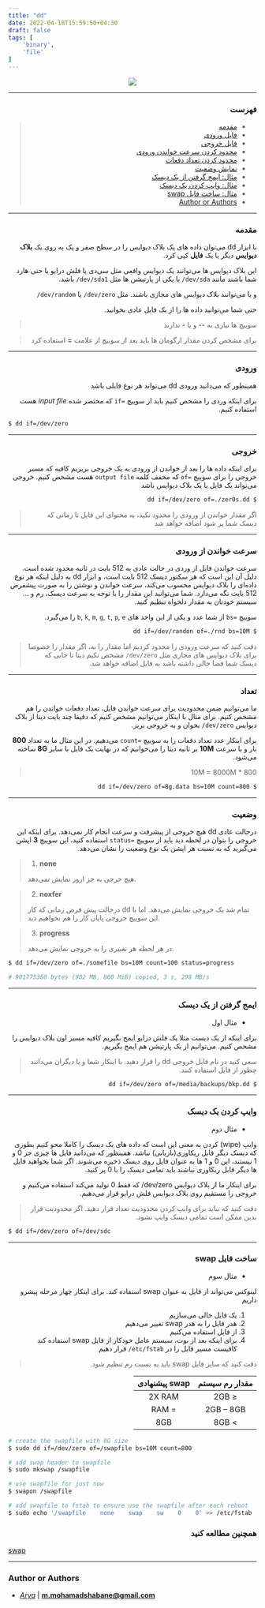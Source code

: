 ```yaml
---
title: "dd"
date: 2022-04-18T15:59:50+04:30
draft: false
tags: [
    'binary',
    'file'
]
---
```


<div style="text-align: center">
  <img src='dd.jpg'>
</div>

---

<div dir='rtl'>

### فهرست

> - [مقدمه](#مقدمه)
> - [فایل ورودی](#ورودی)
> - [فایل خروجی](#خروجی)
> - [محدود کردن سرعت خواندن ورودی](#سرعت-خواندن-از-ورودی)
> - [محدود کردن تعداد دفعات](#تعداد)
> - [نمایش وضعیت](#وضعیت)
> - [مثال:‌ ایمج گرفتن از یک دیسک](#ایمج-گرفتن-از-یک-دیسک)
> - [مثال: وایپ کردن یک دیسک](#وایپ-کردن-یک-دیسک)
> - [مثال: ساخت فایل swap](#ساخت-فایل-swap)
> - [Author or Authors](#author-or-authors)

---

### مقدمه

با ابزار
dd
می‌توان داده های یک بلاک دیوایس را در سطح صفر و یک به روی یک **بلاک دیوایس** دیگر یا یک **فایل** کپی کرد.

این بلاک دیوایس ها می‌توانند یک دیوایس واقعی مثل سی‌دی یا فلش درایو یا حتی هارد شما باشند
مانند
`dev/sda/`
یا یکی از پارتیشن ها مثل
`dev/sda1/`
باشد.

و یا می‌توانند بلاک دیوایس های مجازی باشند. مثل
`dev/zero/`
یا
`dev/random/`

حتی شما می‌توانید داده ها را از یک فایل عادی بخوانید.

> سوییچ ها نیازی به **--** و یا **-** ندارند

> برای مشخص کردن مقدار ارگومان ها باید بعد از سوییچ از علامت **=** استفاده کرد

---

### ورودی

همینطور که می‌دانید ورودی
dd
می‌تواند هر نوع فایلی باشد

برای اینکه وردی را مشخص کنیم باید از سوییچ
`=if`
که مختصر شده
*input file*
هست استفاده کنیم.

<div dir='ltr'>

```bash
$ dd if=/dev/zero
```
</div>

---

### خروجی

برای اینکه داده ها را بعد از خواندن از ورودی به یک خروجی بریزیم
کافیه که مسیر خروجی را برای سوییچ
`=of`
که مخفف کلمه
`output file`
هست 
مشخص کنیم.
خروجی می‌تواند یک فایل یا یک بلاک دیوایس باشد

```bash
$ dd if=/dev/zero of=./zer0s.dd
```

> اگر مقدار خواندن از ورودی را محدود نکید، به محتوای این فایل تا زمانی که دیسک شما پر شود اضافه خواهد شد

---

### سرعت خواندن از ورودی

سرعت خواندن فایل از وردی در حالت عادی به 512 بایت در ثانیه محدود شده است.
دلیل آن این است که هر سکتور دیسک 512 بایت است، و ابزار
dd
به دلیل اینکه هر نوع داده‌ای را بلاک دیوایس محسوب می‌کند، سرعت خواندن و نوشتن را به صورت پیشفرض
512
بایت نگه می‌دارد.
شما می‌توانید این مقدار را با توجه به سرعت دیسک، رم و ...
سیستم خودتان به مقدار دلخواه تنظیم کنید.

سوییچ
`=bs`
از شما عدد و یکی از این واحد های
`b`, `k`, `m`, `g`, `t`, `p`, `e`
را می‌گیرد.

```bash
$ dd if=/dev/randon of=./rnd bs=10M
```

> دقت کنید که سرعت ورودی را محدود کردیم اما مقدار را نه، اگر مقدار را خصوصا برای
> بلاک دیوایس های مجازی مثل 
> `dev/zero/`
> مشخص نکیم دیتا تا جایی که دیسک شما فضا خالی داشته باشد به فایل اضافه خواهد شد.

---

### تعداد

ما می‌توانیم ضمن محدودیت برای سرعت خواندن فایل، تعداد دفعات خواندن را هم مشخص کنیم.
برای مثال با اینکار می‌توانیم مشخص کنیم که دقیقا چند بایت دیتا از
بلاک دیوایس
`dev/zero/`
بخوان و به خروجی بریز.

برای اینکار عدد تعداد دفعات را به سوییچ
`=count`
می‌دهیم.
در این مثال ما به تعداد **800** بار و با سرعت
**10M**
بر ثانیه دیتا را می‌خوانیم
که در نهایت یک فایل با سایز
**8G**
ساخته می‌شود.

> 800 * 10M = 8000M

```bash
$ dd if=/dev/zero of=8g.data bs=10M count=800
```

---

### وضعیت

درحالت عادی
dd
هیچ خروجی از پیشرفت و سرعت انجام کار نمی‌دهد. برای اینکه این خروجی را بتوان در لحظه دید
باید از سوییچ
`=status`
استفاده کنید، این سوییچ **3** اپشن می‌گیرید که به نسبت هر اپشن یک نوع وضعیت را
نشان می‌دهد.

<div dir='ltr'>

> 1. **none**
>
> هیچ خرجی به جز ارور نمایش نمی‌دهد.

> 2. **noxfer**
> 
> درحالت پیش فرض زمانی که کار
> dd
> تمام شد یک خروجی نمایش می‌دهد. اما با این سوییچ خروجی پایان کار را هم نخواهیم دید.

> 3. **progress**
> 
> در هر لحظه هر تغییری را به خروجی نمایش می‌دهد.


```bash
$ dd if=/dev/zero of=./somefile bs=10M count=100 status=progress

# 901775360 bytes (902 MB, 860 MiB) copied, 3 s, 298 MB/s
```
</div>

---

### ایمج گرفتن از یک دیسک

- مثال اول

برای اینکه از یک دیست مثلا یک فلش درایو ایمج بگیریم کافیه مسیر
اون بلاک دیوایس را مشخص کنیم. می‌توانیم از یک پارتیشن هم ایمج بگیریم.

> سعی کنید در نام فایل خروجی 
> dd
> را قرار دهید. با اینکار شما و یا دیگران می‌دانند چطور از فایل استفاده کنند.

```bash
$ dd if=/dev/zero of=/media/backups/bkp.dd
```

---

### وایپ کردن یک دیسک

- مثال دوم

وایپ
(wipe)
کردن به معنی این است که داده های یک دیسک را کاملا محو کنیم
بطوری که دیسک دیگر قابل ریکاوری(بازیابی) نباشد.
همینطور که می‌دانید فایل ها چیزی جز 0 و 1 نیستند، این 0 و 1 ها به عنوان فایل روی دیسک
ذخیره می‌شوند. اگر شما بخواهید فایل ها دیگر قابل ریکاوری نباشند باید تمامی دیسک را با
0
پر کنید.

برای اینکار ما از بلاک دیوایس
dev/zero/
که فقط 0 تولید می‌کند استفاده می‌کنیم و خروجی را مستقیم روی بلاک دیوایس فلش درایو
قرار می‌دهیم.

> دقت کنید که نباید برای وایپ کردن محدودیت تعداد قرار دهید. اگر محدودیت قرار بدین
> ممکن است تمامی دیسک وایپ نشود.

<div dir='ltr'>

```bash
$ dd if=/dev/zero of=/dev/sdc 
```
</div>

---

### ساخت فایل swap

- مثال سوم

لینوکس می‌تواند از فایل به عنوان
swap
استفاده کند.
برای اینکار چهار مرحله پیشرو داریم

1. یک فایل خالی می‌سازیم
2. هدر فایل را به هدر
swap
تغییر می‌دهیم
3. از فایل استفاده می‌کنیم
2. برای اینکه بعد از بوت، سیستم عامل خودکار از فایل
swap
استفاده کند کافیست مسیر فایل را در
`etc/fstab/`
قرار دهیم

> دقت کنید که سایز فایل
> swap
> باید به نسبت رم تنظیم شود.


|مقدار رم سیستم|swap پیشنهادی|
|:-------------------------------:|:--------------------:|
|               ≤ 2GB             |         2X RAM       |
|             2GB – 8GB	          |         = RAM        |
|               > 8GB             |          8GB         |

<div dir='ltr'>

```bash
# create the swapfile with 8G size
$ sudo dd if=/dev/zero of=/swapfile bs=10M count=800

# add swap header to swapfile
$ sudo mkswap /swapfile

# use swapfile for just now
$ swapon /swapfile

# add swapfile to fstab to ensure use the swapfile after each reboot
$ sudo echo '/swapfile    none    swap    sw    0    0' >> /etc/fstab
```

</div>
</div>

<div dir = 'rtl'>

### همچنین مطالعه کنید
</div>

[swap](/fundamentals/swap/swap/)


---

### Author or Authors

- *[Arya](https://github.com/shabane)* | **<m.mohamadshabane@gmail.com>**
